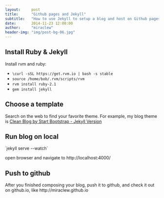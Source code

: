 ```yaml
---
layout:     post
title:      "Github pages and Jekyll"
subtitle:   "How to use Jekyll to setup a blog and host on Github pages"
date:       2014-11-23 12:00:00
author:     "miraclew"
header-img: "img/post-bg-06.jpg"
---
```


<h2>Install Ruby & Jekyll</h2>

Install rvm and ruby:
 * `\curl -sSL https://get.rvm.io | bash -s stable`
 * `source /home/bob/.rvm/scripts/rvm`
 * `rvm install ruby-2.1`
 * `gem install jekyll`

<h2>Choose a template</h2>
<p>
	Search on the web to find your favorite theme.
	For example, my blog theme is
	<a href="https://github.com/IronSummitMedia/startbootstrap-clean-blog-jekyll">Clean Blog by Start Bootstrap - Jekyll Version</a>
</p>

<h2>Run blog on local</h2>
`jekyll serve --watch`

open browser and navigate to http://localhost:4000/

<h2>Push to github</h2>
<p>
	After you finished composing your blog, push it to github, and check it out on github.io,
	like http://miraclew.github.io
</p>

